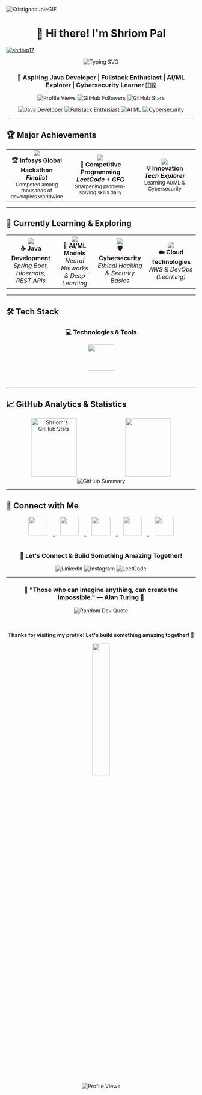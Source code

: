 ![KristigocoupleGIF](https://github.com/user-attachments/assets/622b6af7-9dcd-4c8f-852e-5ad73a1de164)<div align="center">
  
# 👋 Hi there! I'm **Shriom Pal**
<p align="left"> <a href="https://github.com/ryo-ma/github-profile-trophy"><img src="https://github-profile-trophy.vercel.app/?username=shriom17" alt="shriom17" /></a> </p>

<img src="https://readme-typing-svg.demolab.com?font=Fira+Code&size=22&duration=3000&pause=1000&color=36BCF7&center=true&vCenter=true&width=600&lines=Aspiring+Java+Developer;Fullstack+Developer;AI%2FML+Enthusiast;Cybersecurity+Explorer;Problem+Solver+%26+Innovator" alt="Typing SVG" />

### 🚀 **Aspiring Java Developer | Fullstack Enthusiast | AI/ML Explorer | Cybersecurity Learner** 🇮🇳
<p>
  <img src="https://komarev.com/ghpvc/?username=shriom17&color=0e75b6&style=for-the-badge" alt="Profile Views"/>
  <img src="https://img.shields.io/github/followers/shriom17?label=Followers&style=for-the-badge&color=blue" alt="GitHub Followers"/>
  <img src="https://img.shields.io/github/stars/shriom17?label=Stars&style=for-the-badge&color=yellow" alt="GitHub Stars"/>
</p>

<p>
  <img src="https://img.shields.io/badge/☕_Java-Developer-00D4AA?style=for-the-badge&labelColor=000000" alt="Java Developer"/>
  <img src="https://img.shields.io/badge/🌐_Fullstack-Enthusiast-FF6B35?style=for-the-badge&labelColor=000000" alt="Fullstack Enthusiast"/>
  <img src="https://img.shields.io/badge/🤖_AI/ML-Explorer-FFD700?style=for-the-badge&labelColor=000000" alt="AI ML"/>
  <img src="https://img.shields.io/badge/🛡️_Cybersecurity-Learner-008CFF?style=for-the-badge&labelColor=000000" alt="Cybersecurity"/>
</p>

</div>

---

## 🏆 **Major Achievements**

<div align="center">

<table>
<tr>
<td align="center" width="300">
<img src="https://img.icons8.com/external-flaticons-lineal-color-flat-icons/64/external-trophy-achievements-flaticons-lineal-color-flat-icons-2.png"/>
<br><strong>🏆 Infosys Global Hackathon</strong>
<br><em><strong>Finalist</strong></em>
<br><sub>Competed among thousands of developers worldwide</sub>
</td>
<td align="center" width="300">
<img src="https://img.icons8.com/external-flaticons-lineal-color-flat-icons/64/external-trophy-achievements-flaticons-lineal-color-flat-icons-2.png"/>
<br><strong>🏅 Competitive Programming</strong>
<br><em><strong>LeetCode + GFG</strong></em>
<br><sub>Sharpening problem-solving skills daily</sub>
</td>
<td align="center" width="300">
<img src="https://img.icons8.com/external-wanicon-lineal-color-wanicon/64/external-innovation-business-strategy-wanicon-lineal-color-wanicon.png"/>
<br><strong>💡 Innovation</strong>
<br><em><strong>Tech Explorer</strong></em>
<br><sub>Learning AI/ML & Cybersecurity</sub>
</td>
</tr>
</table>

</div>

---

## 🌱 **Currently Learning & Exploring**

<div align="center">

<table>
<tr>
<td align="center" width="250">
<img src="https://img.icons8.com/nolan/64/java-coffee-cup-logo.png"/>
<br><strong>☕ Java Development</strong>
<br><em>Spring Boot, Hibernate, REST APIs</em>
</td>
<td align="center" width="250">
<img src="https://img.icons8.com/nolan/64/artificial-intelligence.png"/>
<br><strong>🤖 AI/ML Models</strong>
<br><em>Neural Networks & Deep Learning</em>
</td>
<td align="center" width="250">
<img src="https://img.icons8.com/color/64/000000/security-checked.png"/>
<br><strong>🛡️ Cybersecurity</strong>
<br><em>Ethical Hacking & Security Basics</em>
</td>
<td align="center" width="250">
<img src="https://img.icons8.com/nolan/64/cloud.png"/>
<br><strong>☁️ Cloud Technologies</strong>
<br><em>AWS & DevOps (Learning)</em>
</td>
</tr>
</table>

</div>

---

## 🛠️ **Tech Stack**

<div align="center">

### 💻 **Technologies & Tools**
<p>
  <img src="https://skillicons.dev/icons?i=java,spring,hibernate,mysql,python,js,html,css,react,nodejs,git,github,docker,aws,linux&perline=9" height="70"/>
</p>

</div>

<br>

---

## 📈 **GitHub Analytics & Statistics**

<div align="center">

<img width="49%" height="155px" src="https://github-readme-stats.vercel.app/api?username=shriom17&show_icons=true&count_private=true&hide_border=true&title_color=00b4d8&icon_color=00b4d8&text_color=c9d1d9&bg_color=0d1117" alt="Shriom's GitHub Stats" />

<img width="49%" height="155px" src="https://github-readme-stats.vercel.app/api/top-langs/?username=shriom17&layout=compact&hide_border=true&title_color=00b4d8&text_color=c9d1d9&bg_color=0d1117" />

</div>

<div align="center">
  <img src="https://github-profile-summary-cards.vercel.app/api/cards/profile-details?username=shriom17&theme=github_dark" alt="GitHub Summary"/>
</div>

---

## 🤝 **Connect with Me**

<div align="center">

<a href="https://www.linkedin.com/in/shrioma-pal-8176aa268/" target="_blank">
<img height="50" width="50" src="https://cdn.jsdelivr.net/gh/devicons/devicon/icons/linkedin/linkedin-original.svg" style="margin: 0 15px;"/>
</a>
<a href="https://instagram.com/sp_shriom_17" target="_blank">
<img height="50" width="50" src="https://upload.wikimedia.org/wikipedia/commons/a/a5/Instagram_icon.png" style="margin: 0 15px;"/>
</a>
<a href="https://leetcode.com/u/shriompal2435/" target="_blank">
<img height="50" width="50" src="https://upload.wikimedia.org/wikipedia/commons/1/19/LeetCode_logo_black.png" style="margin: 0 15px;"/>
</a>
<a href="https://www.geeksforgeeks.org/user/shriompd4xu/" target="_blank">
<img height="50" width="50" src="https://img.icons8.com/color/96/GeeksforGeeks.png" style="margin: 0 15px;"/>
</a>
<a href="mailto:shriomaapal@gmail.com" target="_blank">
<img height="50" width="50" src="https://upload.wikimedia.org/wikipedia/commons/7/7e/Gmail_icon_%282020%29.svg" style="margin: 0 15px;"/>
</a>
</div>

<div align="center">
<br>
<h3>📱 <strong>Let's Connect & Build Something Amazing Together!</strong></h3>
<p>
<img src="https://img.shields.io/badge/LinkedIn-Connect-0077B5?style=flat-square&logo=linkedin&logoColor=white" alt="LinkedIn"/>
<img src="https://img.shields.io/badge/Instagram-Follow-E4405F?style=flat-square&logo=instagram&logoColor=white" alt="Instagram"/> 
<img src="https://img.shields.io/badge/LeetCode-Solve-FFA116?style=flat-square&logo=leetcode&logoColor=white" alt="LeetCode"/>
</p>
</div>

---

<div align="center">

### 🌟 **"Those who can imagine anything, can create the impossible." — Alan Turing** 🌟

<img src="https://quotes-github-readme.vercel.app/api?type=horizontal&theme=tokyonight" alt="Random Dev Quote"/>

<br><br>
**Thanks for visiting my profile! Let's build something amazing together! 🚀**

<img src="https://media.giphy.com/media/jpVnC65DmYeyRL4LHS/giphy.gif" width="30%">

<br>

<img src="https://komarev.com/ghpvc/?username=shriom17&label=PROFILE+VIEWS&style=flat-square&color=brightgreen" alt="Profile Views"/>

<br>

</div>
